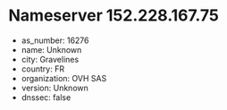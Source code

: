 # Nameserver 152.228.167.75

* as_number: 16276
* name: Unknown
* city: Gravelines
* country: FR
* organization: OVH SAS
* version: Unknown
* dnssec: false
